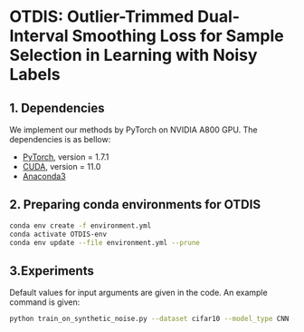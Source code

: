 # OTDIS: Outlier-Trimmed Dual-Interval Smoothing Loss for Sample Selection in Learning with Noisy Labels

## 1. Dependencies

We implement our methods by PyTorch on NVIDIA A800 GPU. The dependencies is as bellow:

- [PyTorch](https://PyTorch.org/), version = 1.7.1
- [CUDA](https://developer.nvidia.com/cuda-downloads), version = 11.0
- [Anaconda3](https://www.anaconda.com/)

## 2. Preparing conda environments for OTDIS

```bash
conda env create -f environment.yml
conda activate OTDIS-env
conda env update --file environment.yml --prune
```

## 3.Experiments

Default values for input arguments are given in the code. An example command is given:

```bash
python train_on_synthetic_noise.py --dataset cifar10 --model_type CNN --noise_rate 0.3 --noise_type symmetric --gamma 0.5 --gpu 0
```
